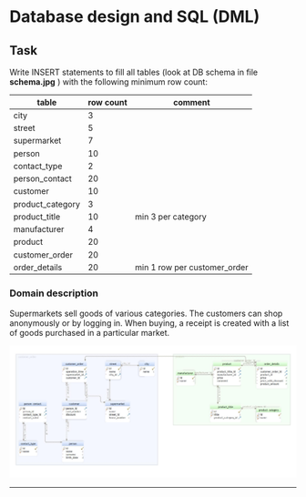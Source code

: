 # Database design and SQL (DML)

## Task  

Write INSERT statements to fill all tables (look at DB schema in file **schema.jpg** ) with the following minimum row count: 

| table | row count | comment
| ------ | ------ | ------ |
| city | 3 |
| street | 5 |
| supermarket | 7 |
| person | 10 |
| contact_type | 2 |
| person_contact | 20 |
| customer | 10 |
| product_category | 3 |
| product_title | 10 | min 3 per category |
| manufacturer | 4 |
| product | 20 |
| customer_order | 20 |
| order_details | 20 | min 1 row  per customer_order |

### Domain description   

Supermarkets sell goods of various categories. The customers can shop anonymously or by logging in. When buying, a receipt is created with a list of goods purchased in a particular market. 

![DBSchema](/MySQL/02.Insert-data/schema.jpg)
______
